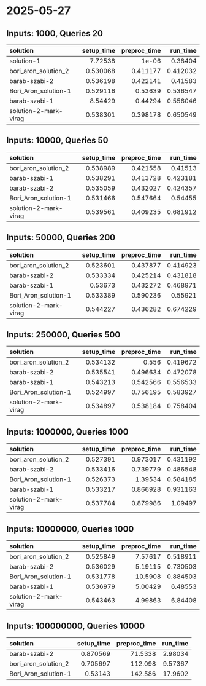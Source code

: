 # 2025-05-27

## Inputs: 1000, Queries 20

| solution              |   setup_time |   preproc_time |   run_time |
|:----------------------|-------------:|---------------:|-----------:|
| solution-1            |     7.72538  |       1e-06    |   0.38404  |
| bori_aron_solution_2  |     0.530068 |       0.411177 |   0.412032 |
| barab-szabi-2         |     0.536198 |       0.422141 |   0.41583  |
| Bori_Aron_solution-1  |     0.529116 |       0.53639  |   0.536547 |
| barab-szabi-1         |     8.54429  |       0.44294  |   0.556046 |
| solution-2-mark-virag |     0.538301 |       0.398178 |   0.650549 |

## Inputs: 10000, Queries 50

| solution              |   setup_time |   preproc_time |   run_time |
|:----------------------|-------------:|---------------:|-----------:|
| bori_aron_solution_2  |     0.538989 |       0.421558 |   0.41513  |
| barab-szabi-1         |     0.538291 |       0.413728 |   0.423181 |
| barab-szabi-2         |     0.535059 |       0.432027 |   0.424357 |
| Bori_Aron_solution-1  |     0.531466 |       0.547664 |   0.54455  |
| solution-2-mark-virag |     0.539561 |       0.409235 |   0.681912 |

## Inputs: 50000, Queries 200

| solution              |   setup_time |   preproc_time |   run_time |
|:----------------------|-------------:|---------------:|-----------:|
| bori_aron_solution_2  |     0.523601 |       0.437877 |   0.414923 |
| barab-szabi-2         |     0.533334 |       0.425214 |   0.431818 |
| barab-szabi-1         |     0.53673  |       0.432272 |   0.468971 |
| Bori_Aron_solution-1  |     0.533389 |       0.590236 |   0.55921  |
| solution-2-mark-virag |     0.544227 |       0.436282 |   0.674229 |

## Inputs: 250000, Queries 500

| solution              |   setup_time |   preproc_time |   run_time |
|:----------------------|-------------:|---------------:|-----------:|
| bori_aron_solution_2  |     0.534132 |       0.556    |   0.419672 |
| barab-szabi-2         |     0.535541 |       0.496634 |   0.472078 |
| barab-szabi-1         |     0.543213 |       0.542566 |   0.556533 |
| Bori_Aron_solution-1  |     0.524997 |       0.756195 |   0.583927 |
| solution-2-mark-virag |     0.534897 |       0.538184 |   0.758404 |

## Inputs: 1000000, Queries 1000

| solution              |   setup_time |   preproc_time |   run_time |
|:----------------------|-------------:|---------------:|-----------:|
| bori_aron_solution_2  |     0.527391 |       0.973017 |   0.431192 |
| barab-szabi-2         |     0.533416 |       0.739779 |   0.486548 |
| Bori_Aron_solution-1  |     0.526373 |       1.39534  |   0.584185 |
| barab-szabi-1         |     0.533217 |       0.866928 |   0.931163 |
| solution-2-mark-virag |     0.537784 |       0.879986 |   1.09497  |

## Inputs: 10000000, Queries 1000

| solution              |   setup_time |   preproc_time |   run_time |
|:----------------------|-------------:|---------------:|-----------:|
| bori_aron_solution_2  |     0.525849 |        7.57617 |   0.518911 |
| barab-szabi-2         |     0.536029 |        5.19115 |   0.730503 |
| Bori_Aron_solution-1  |     0.531778 |       10.5908  |   0.884503 |
| barab-szabi-1         |     0.536979 |        5.00429 |   6.48553  |
| solution-2-mark-virag |     0.543463 |        4.99863 |   6.84408  |

## Inputs: 100000000, Queries 10000

| solution             |   setup_time |   preproc_time |   run_time |
|:---------------------|-------------:|---------------:|-----------:|
| barab-szabi-2        |     0.870569 |        71.5338 |    2.98034 |
| bori_aron_solution_2 |     0.705697 |       112.098  |    9.57367 |
| Bori_Aron_solution-1 |     0.53143  |       142.586  |   17.9602  |